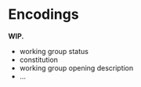 # Encodings

**WIP.**

* working group status
* constitution
* working group opening description
* ...

